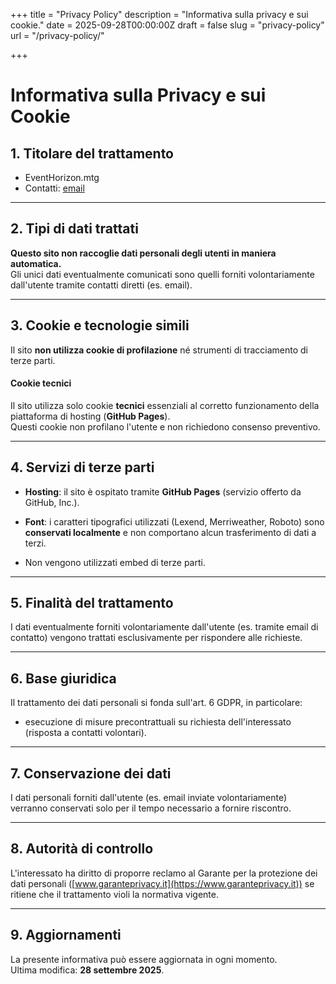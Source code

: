 +++
title = "Privacy Policy"
description = "Informativa sulla privacy e sui cookie."
date = 2025-09-28T00:00:00Z
draft = false
slug = "privacy-policy"
url = "/privacy-policy/"

+++

# Informativa sulla Privacy e sui Cookie

## 1. Titolare del trattamento
- EventHorizon.mtg
- Contatti: [email](mailto:eventhorizon@growupnetwork.it)

---

## 2. Tipi di dati trattati
**Questo sito non raccoglie dati personali degli utenti in maniera automatica.**  
Gli unici dati eventualmente comunicati sono quelli forniti volontariamente dall'utente tramite contatti diretti (es. email).

---

## 3. Cookie e tecnologie simili
Il sito **non utilizza cookie di profilazione** né strumenti di tracciamento di terze parti.  

#### Cookie tecnici
Il sito utilizza solo cookie **tecnici** essenziali al corretto funzionamento della piattaforma di hosting (**GitHub Pages**).  
Questi cookie non profilano l'utente e non richiedono consenso preventivo.

---

## 4. Servizi di terze parti
- **Hosting**: il sito è ospitato tramite **GitHub Pages** (servizio offerto da GitHub, Inc.).  

- **Font**: i caratteri tipografici utilizzati (Lexend, Merriweather, Roboto) sono **conservati localmente** e non comportano alcun trasferimento di dati a terzi.

- Non vengono utilizzati embed di terze parti.

---

## 5. Finalità del trattamento
I dati eventualmente forniti volontariamente dall'utente (es. tramite email di contatto) vengono trattati esclusivamente per rispondere alle richieste.

---

## 6. Base giuridica
Il trattamento dei dati personali si fonda sull'art. 6 GDPR, in particolare:  
- esecuzione di misure precontrattuali su richiesta dell'interessato (risposta a contatti volontari).

---

## 7. Conservazione dei dati
I dati personali forniti dall'utente (es. email inviate volontariamente) verranno conservati solo per il tempo necessario a fornire riscontro.

---

## 8. Autorità di controllo
L'interessato ha diritto di proporre reclamo al Garante per la protezione dei dati personali ([www.garanteprivacy.it](https://www.garanteprivacy.it)) se ritiene che il trattamento violi la normativa vigente.

---

## 9. Aggiornamenti
La presente informativa può essere aggiornata in ogni momento.  
Ultima modifica: **28 settembre 2025**.

